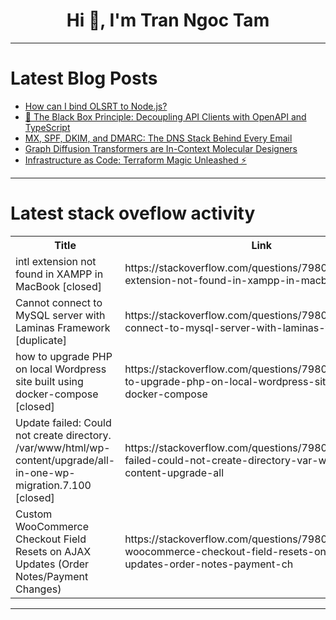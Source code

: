 <h1 align="center">Hi 👋, I'm Tran Ngoc Tam</h1>

---

# Latest Blog Posts 
<!-- BLOG-POST-LIST:START -->
- [How can I bind OLSRT to Node.js?](https://dev.to/javadinteger/how-can-i-bind-olsrt-to-nodejs-352m)
- [🚀 The Black Box Principle: Decoupling API Clients with OpenAPI and TypeScript](https://dev.to/franciscolunadev82/the-black-box-principle-decoupling-api-clients-with-openapi-and-typescript-m91)
- [MX, SPF, DKIM, and DMARC: The DNS Stack Behind Every Email](https://dev.to/rijultp/mx-spf-dkim-and-dmarc-the-dns-stack-behind-every-email-4351)
- [Graph Diffusion Transformers are In-Context Molecular Designers](https://dev.to/paperium/graph-diffusion-transformers-are-in-context-molecular-designers-3h0g)
- [Infrastructure as Code: Terraform Magic Unleashed ⚡](https://dev.to/tavernetech/infrastructure-as-code-terraform-magic-unleashed-887)
<!-- BLOG-POST-LIST:END -->

---

# Latest stack oveflow activity
<table>
  <tr><th>Title</th><th>Link</th></tr>
  <!-- STACKOVERFLOW:START --><tr><td>intl extension not found in XAMPP in MacBook [closed]</td><td>https://stackoverflow.com/questions/79806337/intl-extension-not-found-in-xampp-in-macbook</td></tr><tr><td>Cannot connect to MySQL server with Laminas Framework [duplicate]</td><td>https://stackoverflow.com/questions/79806116/cannot-connect-to-mysql-server-with-laminas-framework</td></tr><tr><td>how to upgrade PHP on local Wordpress site built using docker-compose [closed]</td><td>https://stackoverflow.com/questions/79806109/how-to-upgrade-php-on-local-wordpress-site-built-using-docker-compose</td></tr><tr><td>Update failed: Could not create directory. /var/www/html/wp-content/upgrade/all-in-one-wp-migration.7.100 [closed]</td><td>https://stackoverflow.com/questions/79806033/update-failed-could-not-create-directory-var-www-html-wp-content-upgrade-all</td></tr><tr><td>Custom WooCommerce Checkout Field Resets on AJAX Updates &lpar;Order Notes/Payment Changes&rpar;</td><td>https://stackoverflow.com/questions/79805550/custom-woocommerce-checkout-field-resets-on-ajax-updates-order-notes-payment-ch</td></tr><!-- STACKOVERFLOW:END -->
</table>

---


